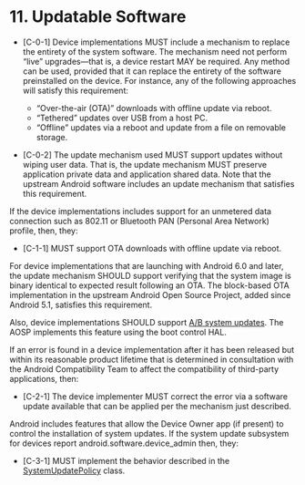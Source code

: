 # 11\. Updatable Software

*    [C-0-1] Device implementations MUST include a mechanism to replace the
entirety of the system software. The mechanism need not perform “live”
upgrades—that is, a device restart MAY be required.
Any method can be used, provided that it can replace the entirety of the
software preinstalled on the device. For instance, any of the following
approaches will satisfy this requirement:

     *   “Over-the-air (OTA)” downloads with offline update via reboot.
     *   “Tethered” updates over USB from a host PC.
     *   “Offline” updates via a reboot and update from a file on removable storage.

*    [C-0-2] The update mechanism used MUST support updates without wiping user
data. That is, the update mechanism MUST preserve application private data and
application shared data. Note that the upstream Android software includes an
update mechanism that satisfies this requirement.

If the device implementations includes support for an unmetered data
connection such as 802.11 or Bluetooth PAN (Personal Area Network) profile,
then, they:

*    [C-1-1] MUST support OTA downloads with offline update via reboot.

For device implementations that are launching with Android 6.0 and
later, the update mechanism SHOULD support verifying that the system image is
binary identical to expected result following an OTA. The block-based OTA
implementation in the upstream Android Open Source Project, added since Android
5.1, satisfies this requirement.

Also, device implementations SHOULD support [A/B system updates](https://source.android.com/devices/tech/ota/ab_updates.html).
The AOSP implements this feature using the boot control HAL.

If an error is found in a device implementation after it has been released but
within its reasonable product lifetime that is determined in consultation with
the Android Compatibility Team to affect the compatibility of third-party
applications, then:

*    [C-2-1]  The device implementer MUST correct the error via a software
update available that can be applied per the mechanism just described.

Android includes features that allow the Device Owner app (if present) to
control the installation of system updates. If the system update subsystem
for devices report android.software.device_admin then, they:

*    [C-3-1]  MUST implement the behavior described in the [SystemUpdatePolicy](http://developer.android.com/reference/android/app/admin/SystemUpdatePolicy.html)
 class.
